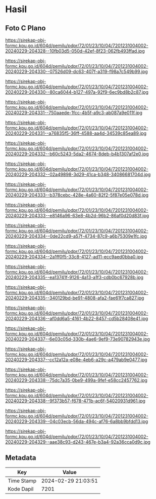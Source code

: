 # Hasil

## Foto C Plano

https://sirekap-obj-formc.kpu.go.id/604d/pemilu/pdpr/72/01/23/10/04/7201231004002-20240229-204328--10fb03d5-050d-42ef-8f23-062fb493ffad.jpg

https://sirekap-obj-formc.kpu.go.id/604d/pemilu/pdpr/72/01/23/10/04/7201231004002-20240229-204330--07526d09-dc63-407f-a319-f98a7c549b99.jpg

https://sirekap-obj-formc.kpu.go.id/604d/pemilu/pdpr/72/01/23/10/04/7201231004002-20240229-204330--80ca6044-b127-497a-92f9-6ec9bd8b2c87.jpg

https://sirekap-obj-formc.kpu.go.id/604d/pemilu/pdpr/72/01/23/10/04/7201231004002-20240229-204331--750aaede-1fcc-4b5f-a9c3-ab087a9e011f.jpg

https://sirekap-obj-formc.kpu.go.id/604d/pemilu/pdpr/72/01/23/10/04/7201231004002-20240229-204331--a76835f5-36ff-4588-aa4d-34539c85ea89.jpg

https://sirekap-obj-formc.kpu.go.id/604d/pemilu/pdpr/72/01/23/10/04/7201231004002-20240229-204332--b60c5243-5da2-4674-8deb-b4b1307af2e0.jpg

https://sirekap-obj-formc.kpu.go.id/604d/pemilu/pdpr/72/01/23/10/04/7201231004002-20240229-204332--02a49898-3d29-41ca-b348-34086681704d.jpg

https://sirekap-obj-formc.kpu.go.id/604d/pemilu/pdpr/72/01/23/10/04/7201231004002-20240229-204333--b378cebc-428e-4a60-82f2-5f87e05e078d.jpg

https://sirekap-obj-formc.kpu.go.id/604d/pemilu/pdpr/72/01/23/10/04/7201231004002-20240229-204333--e8146a96-63e8-4b2d-96b2-86af0d20d83f.jpg

https://sirekap-obj-formc.kpu.go.id/604d/pemilu/pdpr/72/01/23/10/04/7201231004002-20240229-204334--0de22cd9-a57f-4734-87c9-a6b75309e1fc.jpg

https://sirekap-obj-formc.kpu.go.id/604d/pemilu/pdpr/72/01/23/10/04/7201231004002-20240229-204334--2a1ff0f5-33c8-4127-ad11-ecc9aed0bba0.jpg

https://sirekap-obj-formc.kpu.go.id/604d/pemilu/pdpr/72/01/23/10/04/7201231004002-20240229-204335--ea13741f-9126-4a13-a1f3-cdb0bc67928b.jpg

https://sirekap-obj-formc.kpu.go.id/604d/pemilu/pdpr/72/01/23/10/04/7201231004002-20240229-204335--340129bd-be91-4808-afa2-fae61f7ca827.jpg

https://sirekap-obj-formc.kpu.go.id/604d/pemilu/pdpr/72/01/23/10/04/7201231004002-20240229-204336--af0dd6a5-4161-4b22-8457-cd5b28408e41.jpg

https://sirekap-obj-formc.kpu.go.id/604d/pemilu/pdpr/72/01/23/10/04/7201231004002-20240229-204337--6e03c05d-330b-4ae6-9ef9-73e90782943e.jpg

https://sirekap-obj-formc.kpu.go.id/604d/pemilu/pdpr/72/01/23/10/04/7201231004002-20240229-204337--cc12a12a-e08e-4eb6-a29c-a479ab9e0477.jpg

https://sirekap-obj-formc.kpu.go.id/604d/pemilu/pdpr/72/01/23/10/04/7201231004002-20240229-204338--75dc7a35-0be9-499a-9fef-e58cc2457762.jpg

https://sirekap-obj-formc.kpu.go.id/604d/pemilu/pdpr/72/01/23/10/04/7201231004002-20240229-204338--9f373b57-f678-471b-ac6f-54020931d961.jpg

https://sirekap-obj-formc.kpu.go.id/604d/pemilu/pdpr/72/01/23/10/04/7201231004002-20240229-204339--04c03ecb-56da-494c-af76-6a8bb9bfdd13.jpg

https://sirekap-obj-formc.kpu.go.id/604d/pemilu/pdpr/72/01/23/10/04/7201231004002-20240229-204329--aae38c93-d243-467e-b3a4-92a36cca0d9c.jpg


## Metadata

| Key        | Value               |
| ---------- | ------------------- |
| Time Stamp | 2024-02-29 21:03:51 |
| Kode Dapil | 7201                |



